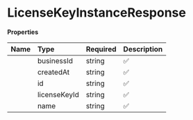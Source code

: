 # LicenseKeyInstanceResponse



**Properties**

| Name | Type | Required | Description |
| :-------- | :----------| :----------| :----------|
    | businessId | string | ✅ |  |
    | createdAt | string | ✅ |  |
    | id | string | ✅ |  |
    | licenseKeyId | string | ✅ |  |
    | name | string | ✅ |  |




<!-- This file was generated by liblab | https://liblab.com/ -->